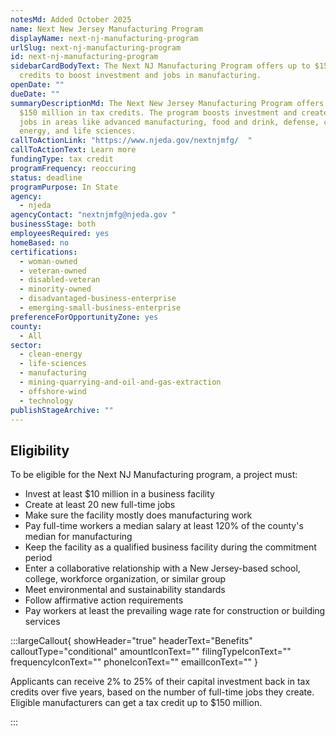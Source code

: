 ```yaml
---
notesMd: Added October 2025
name: Next New Jersey Manufacturing Program
displayName: next-nj-manufacturing-program
urlSlug: next-nj-manufacturing-program
id: next-nj-manufacturing-program
sidebarCardBodyText: The Next NJ Manufacturing Program offers up to $150M in tax
  credits to boost investment and jobs in manufacturing.
openDate: ""
dueDate: ""
summaryDescriptionMd: The Next New Jersey Manufacturing Program offers up to
  $150 million in tax credits. The program boosts investment and creates new
  jobs in areas like advanced manufacturing, food and drink, defense, clean
  energy, and life sciences.
callToActionLink: "https://www.njeda.gov/nextnjmfg/  "
callToActionText: Learn more
fundingType: tax credit
programFrequency: reoccuring
status: deadline
programPurpose: In State
agency:
  - njeda
agencyContact: "nextnjmfg@njeda.gov "
businessStage: both
employeesRequired: yes
homeBased: no
certifications:
  - woman-owned
  - veteran-owned
  - disabled-veteran
  - minority-owned
  - disadvantaged-business-enterprise
  - emerging-small-business-enterprise
preferenceForOpportunityZone: yes
county:
  - All
sector:
  - clean-energy
  - life-sciences
  - manufacturing
  - mining-quarrying-and-oil-and-gas-extraction
  - offshore-wind
  - technology
publishStageArchive: ""
---
```

## Eligibility

To be eligible for the Next NJ Manufacturing program, a project must: 

* Invest at least $10 million in a business facility
* Create at least 20 new full-time jobs
* Make sure the facility mostly does manufacturing work
* Pay full-time workers a median salary at least 120% of the county's median for manufacturing
* Keep the facility as a qualified business facility during the commitment period
* Enter a collaborative relationship with a New Jersey-based school, college, workforce organization, or similar group
* Meet environmental and sustainability standards
* Follow affirmative action requirements
* Pay workers at least the prevailing wage rate for construction or building services

:::largeCallout{ showHeader="true" headerText="Benefits" calloutType="conditional" amountIconText="" filingTypeIconText="" frequencyIconText="" phoneIconText="" emailIconText="" }

Applicants can receive 2% to 25% of their capital investment back in tax credits over five years, based on the number of full-time jobs they create. Eligible manufacturers can get a tax credit up to $150 million.

:::